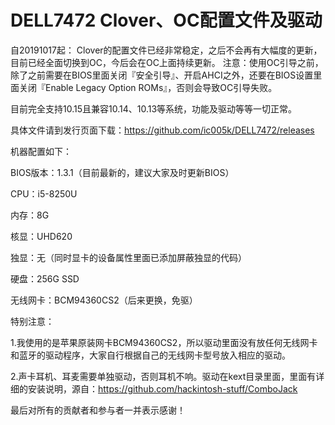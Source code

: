 # DELL7472 Clover、OC配置文件及驱动

自20191017起：
Clover的配置文件已经非常稳定，之后不会再有大幅度的更新，目前已经全面切换到OC，今后会在OC上面持续更新。
注意：使用OC引导之前，除了之前需要在BIOS里面关闭『安全引导』、开启AHCI之外，还要在BIOS设置里面关闭『Enable Legacy Option ROMs』，否则会导致OC引导失败。

目前完全支持10.15且兼容10.14、10.13等系统，功能及驱动等等一切正常。

具体文件请到发行页面下载：https://github.com/ic005k/DELL7472/releases



机器配置如下：

BIOS版本：1.3.1（目前最新的，建议大家及时更新BIOS）

CPU：i5-8250U

内存：8G

核显：UHD620

独显：无（同时显卡的设备属性里面已添加屏蔽独显的代码）

硬盘：256G SSD

无线网卡：BCM94360CS2（后来更换，免驱）



特别注意：

1.我使用的是苹果原装网卡BCM94360CS2，所以驱动里面没有放任何无线网卡和蓝牙的驱动程序，大家自行根据自己的无线网卡型号放入相应的驱动。

2.声卡耳机、耳麦需要单独驱动，否则耳机不响。驱动在kext目录里面，里面有详细的安装说明，源自：https://github.com/hackintosh-stuff/ComboJack


最后对所有的贡献者和参与者一并表示感谢！
